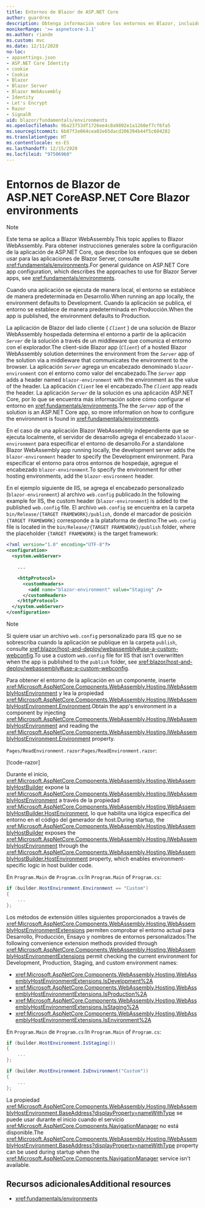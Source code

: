 ```yaml
---
title: Entornos de Blazor de ASP.NET Core
author: guardrex
description: Obtenga información sobre los entornos en Blazor, incluido cómo configurar el entorno de una aplicación Blazor WebAssembly.
monikerRange: '>= aspnetcore-3.1'
ms.author: riande
ms.custom: mvc
ms.date: 12/11/2020
no-loc:
- appsettings.json
- ASP.NET Core Identity
- cookie
- Cookie
- Blazor
- Blazor Server
- Blazor WebAssembly
- Identity
- Let's Encrypt
- Razor
- SignalR
uid: blazor/fundamentals/environments
ms.openlocfilehash: 9ba23753df1726ee4c8a9802e1a1260ef7cf6fa5
ms.sourcegitcommit: 6b87f2e064cea02e65dacd206394b44f5c604282
ms.translationtype: HT
ms.contentlocale: es-ES
ms.lasthandoff: 12/15/2020
ms.locfileid: "97506960"
---
```

# <a name="aspnet-core-no-locblazor-environments"></a><span data-ttu-id="194f5-103">Entornos de Blazor de ASP.NET Core</span><span class="sxs-lookup"><span data-stu-id="194f5-103">ASP.NET Core Blazor environments</span></span>

> [!NOTE]
> <span data-ttu-id="194f5-104">Este tema se aplica a Blazor WebAssembly.</span><span class="sxs-lookup"><span data-stu-id="194f5-104">This topic applies to Blazor WebAssembly.</span></span> <span data-ttu-id="194f5-105">Para obtener instrucciones generales sobre la configuración de la aplicación de ASP.NET Core, que describe los enfoques que se deben usar para las aplicaciones de Blazor Server, consulte <xref:fundamentals/environments>.</span><span class="sxs-lookup"><span data-stu-id="194f5-105">For general guidance on ASP.NET Core app configuration, which describes the approaches to use for Blazor Server apps, see <xref:fundamentals/environments>.</span></span>

<span data-ttu-id="194f5-106">Cuando una aplicación se ejecuta de manera local, el entorno se establece de manera predeterminada en Desarrollo.</span><span class="sxs-lookup"><span data-stu-id="194f5-106">When running an app locally, the environment defaults to Development.</span></span> <span data-ttu-id="194f5-107">Cuando la aplicación se publica, el entorno se establece de manera predeterminada en Producción.</span><span class="sxs-lookup"><span data-stu-id="194f5-107">When the app is published, the environment defaults to Production.</span></span>

<span data-ttu-id="194f5-108">La aplicación de Blazor del lado cliente ( *`Client`* ) de una solución de Blazor WebAssembly hospedada determina el entorno a partir de la aplicación *`Server`* de la solución a través de un middleware que comunica el entorno con el explorador.</span><span class="sxs-lookup"><span data-stu-id="194f5-108">The client-side Blazor app (*`Client`*) of a hosted Blazor WebAssembly solution determines the environment from the *`Server`* app of the solution via a middleware that communicates the environment to the browser.</span></span> <span data-ttu-id="194f5-109">La aplicación *`Server`* agrega un encabezado denominado `blazor-environment` con el entorno como valor del encabezado.</span><span class="sxs-lookup"><span data-stu-id="194f5-109">The *`Server`* app adds a header named `blazor-environment` with the environment as the value of the header.</span></span> <span data-ttu-id="194f5-110">La aplicación *`Client`* lee el encabezado.</span><span class="sxs-lookup"><span data-stu-id="194f5-110">The *`Client`* app reads the header.</span></span> <span data-ttu-id="194f5-111">La aplicación *`Server`* de la solución es una aplicación ASP.NET Core, por lo que se encuentra más información sobre cómo configurar el entorno en <xref:fundamentals/environments>.</span><span class="sxs-lookup"><span data-stu-id="194f5-111">The the *`Server`* app of the solution is an ASP.NET Core app, so more information on how to configure the environment is found in <xref:fundamentals/environments>.</span></span>

<span data-ttu-id="194f5-112">En el caso de una aplicación Blazor WebAssembly independiente que se ejecuta localmente, el servidor de desarrollo agrega el encabezado `blazor-environment` para especificar el entorno de desarrollo.</span><span class="sxs-lookup"><span data-stu-id="194f5-112">For a standalone Blazor WebAssembly app running locally, the development server adds the `blazor-environment` header to specify the Development environment.</span></span> <span data-ttu-id="194f5-113">Para especificar el entorno para otros entornos de hospedaje, agregue el encabezado `blazor-environment`.</span><span class="sxs-lookup"><span data-stu-id="194f5-113">To specify the environment for other hosting environments, add the `blazor-environment` header.</span></span>

<span data-ttu-id="194f5-114">En el ejemplo siguiente de IIS, se agrega el encabezado personalizado (`blazor-environment`) al archivo `web.config` publicado.</span><span class="sxs-lookup"><span data-stu-id="194f5-114">In the following example for IIS, the custom header (`blazor-environment`) is added to the published `web.config` file.</span></span> <span data-ttu-id="194f5-115">El archivo `web.config` se encuentra en la carpeta `bin/Release/{TARGET FRAMEWORK}/publish`, donde el marcador de posición `{TARGET FRAMEWORK}` corresponde a la plataforma de destino:</span><span class="sxs-lookup"><span data-stu-id="194f5-115">The `web.config` file is located in the `bin/Release/{TARGET FRAMEWORK}/publish` folder, where the placeholder `{TARGET FRAMEWORK}` is the target framework:</span></span>

```xml
<?xml version="1.0" encoding="UTF-8"?>
<configuration>
  <system.webServer>

    ...

    <httpProtocol>
      <customHeaders>
        <add name="blazor-environment" value="Staging" />
      </customHeaders>
    </httpProtocol>
  </system.webServer>
</configuration>
```

> [!NOTE]
> <span data-ttu-id="194f5-116">Si quiere usar un archivo `web.config` personalizado para IIS que no se sobrescriba cuando la aplicación se publique en la carpeta `publish`, consulte <xref:blazor/host-and-deploy/webassembly#use-a-custom-webconfig>.</span><span class="sxs-lookup"><span data-stu-id="194f5-116">To use a custom `web.config` file for IIS that isn't overwritten when the app is published to the `publish` folder, see <xref:blazor/host-and-deploy/webassembly#use-a-custom-webconfig>.</span></span>

<span data-ttu-id="194f5-117">Para obtener el entorno de la aplicación en un componente, inserte <xref:Microsoft.AspNetCore.Components.WebAssembly.Hosting.IWebAssemblyHostEnvironment> y lea la propiedad <xref:Microsoft.AspNetCore.Components.WebAssembly.Hosting.IWebAssemblyHostEnvironment.Environment>.</span><span class="sxs-lookup"><span data-stu-id="194f5-117">Obtain the app's environment in a component by injecting <xref:Microsoft.AspNetCore.Components.WebAssembly.Hosting.IWebAssemblyHostEnvironment> and reading the <xref:Microsoft.AspNetCore.Components.WebAssembly.Hosting.IWebAssemblyHostEnvironment.Environment> property.</span></span>

<span data-ttu-id="194f5-118">`Pages/ReadEnvironment.razor`:</span><span class="sxs-lookup"><span data-stu-id="194f5-118">`Pages/ReadEnvironment.razor`:</span></span>

[!code-razor[](environments/samples_snapshot/ReadEnvironment.razor?highlight=3,7)]

<span data-ttu-id="194f5-119">Durante el inicio, <xref:Microsoft.AspNetCore.Components.WebAssembly.Hosting.WebAssemblyHostBuilder> expone la <xref:Microsoft.AspNetCore.Components.WebAssembly.Hosting.IWebAssemblyHostEnvironment> a través de la propiedad <xref:Microsoft.AspNetCore.Components.WebAssembly.Hosting.WebAssemblyHostBuilder.HostEnvironment>, lo que habilita una lógica específica del entorno en el código del generador de host.</span><span class="sxs-lookup"><span data-stu-id="194f5-119">During startup, the <xref:Microsoft.AspNetCore.Components.WebAssembly.Hosting.WebAssemblyHostBuilder> exposes the <xref:Microsoft.AspNetCore.Components.WebAssembly.Hosting.IWebAssemblyHostEnvironment> through the <xref:Microsoft.AspNetCore.Components.WebAssembly.Hosting.WebAssemblyHostBuilder.HostEnvironment> property, which enables environment-specific logic in host builder code.</span></span>

<span data-ttu-id="194f5-120">En `Program.Main` de `Program.cs`:</span><span class="sxs-lookup"><span data-stu-id="194f5-120">In `Program.Main` of `Program.cs`:</span></span>

```csharp
if (builder.HostEnvironment.Environment == "Custom")
{
    ...
};
```

<span data-ttu-id="194f5-121">Los métodos de extensión útiles siguientes proporcionados a través de <xref:Microsoft.AspNetCore.Components.WebAssembly.Hosting.WebAssemblyHostEnvironmentExtensions> permiten comprobar el entorno actual para Desarrollo, Producción, Ensayo y nombres de entornos personalizados:</span><span class="sxs-lookup"><span data-stu-id="194f5-121">The following convenience extension methods provided through <xref:Microsoft.AspNetCore.Components.WebAssembly.Hosting.WebAssemblyHostEnvironmentExtensions> permit checking the current environment for Development, Production, Staging, and custom environment names:</span></span>

* <xref:Microsoft.AspNetCore.Components.WebAssembly.Hosting.WebAssemblyHostEnvironmentExtensions.IsDevelopment%2A>
* <xref:Microsoft.AspNetCore.Components.WebAssembly.Hosting.WebAssemblyHostEnvironmentExtensions.IsProduction%2A>
* <xref:Microsoft.AspNetCore.Components.WebAssembly.Hosting.WebAssemblyHostEnvironmentExtensions.IsStaging%2A>
* <xref:Microsoft.AspNetCore.Components.WebAssembly.Hosting.WebAssemblyHostEnvironmentExtensions.IsEnvironment%2A>

<span data-ttu-id="194f5-122">En `Program.Main` de `Program.cs`:</span><span class="sxs-lookup"><span data-stu-id="194f5-122">In `Program.Main` of `Program.cs`:</span></span>

```csharp
if (builder.HostEnvironment.IsStaging())
{
    ...
};

if (builder.HostEnvironment.IsEnvironment("Custom"))
{
    ...
};
```

<span data-ttu-id="194f5-123">La propiedad <xref:Microsoft.AspNetCore.Components.WebAssembly.Hosting.IWebAssemblyHostEnvironment.BaseAddress?displayProperty=nameWithType> se puede usar durante el inicio cuando el servicio <xref:Microsoft.AspNetCore.Components.NavigationManager> no está disponible.</span><span class="sxs-lookup"><span data-stu-id="194f5-123">The <xref:Microsoft.AspNetCore.Components.WebAssembly.Hosting.IWebAssemblyHostEnvironment.BaseAddress?displayProperty=nameWithType> property can be used during startup when the <xref:Microsoft.AspNetCore.Components.NavigationManager> service isn't available.</span></span>

## <a name="additional-resources"></a><span data-ttu-id="194f5-124">Recursos adicionales</span><span class="sxs-lookup"><span data-stu-id="194f5-124">Additional resources</span></span>

* <xref:fundamentals/environments>
